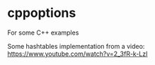 # cppoptions
For some C++ examples

Some hashtables implementation from a video: https://www.youtube.com/watch?v=2_3fR-k-LzI
